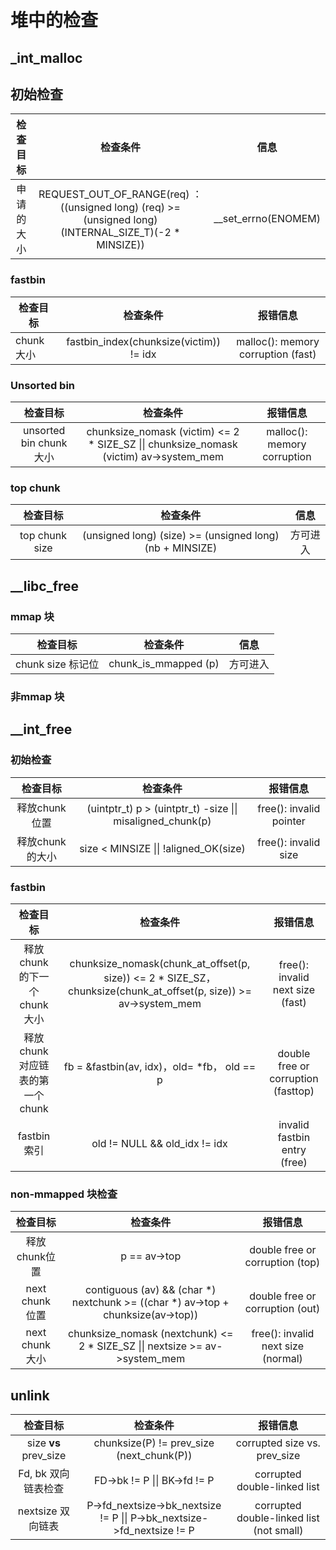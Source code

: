 
# 堆中的检查

## _int_malloc

## 初始检查

| 检查目标  |                   检查条件                   |         信息          |
| :---: | :--------------------------------------: | :-----------------: |
| 申请的大小 | REQUEST_OUT_OF_RANGE(req) ：((unsigned long) (req) >= (unsigned long) (INTERNAL_SIZE_T)(-2 * MINSIZE)) | __set_errno(ENOMEM) |

### fastbin

| 检查目标     |                  检查条件                   |                报错信息                |
| -------- | :-------------------------------------: | :--------------------------------: |
| chunk 大小 | fastbin_index(chunksize(victim)) != idx | malloc(): memory corruption (fast) |

### Unsorted bin

|         检查目标          |                   检查条件                   |            报错信息             |
| :-------------------: | :--------------------------------------: | :-------------------------: |
| unsorted bin chunk 大小 | chunksize_nomask (victim) <= 2 * SIZE_SZ \|\| chunksize_nomask (victim)  av->system_mem | malloc(): memory corruption |



### top chunk

|      检查目标      |                   检查条件                   |  信息  |
| :------------: | :--------------------------------------: | :--: |
| top chunk size | (unsigned long) (size) >= (unsigned long) (nb + MINSIZE) | 方可进入 |



## __libc_free

### mmap 块

|      检查目标      |         检查条件         |  信息  |
| :------------: | :------------------: | :--: |
| chunk size 标记位 | chunk_is_mmapped (p) | 方可进入 |

### 非mmap 块

## __int_free

### 初始检查

|    检查目标    |                   检查条件                   |          报错信息           |
| :--------: | :--------------------------------------: | :---------------------: |
| 释放chunk位置  | (uintptr_t) p > (uintptr_t) -size \|\| misaligned_chunk(p) | free(): invalid pointer |
| 释放chunk的大小 |  size < MINSIZE \|\| !aligned_OK(size)   |  free(): invalid size   |

### fastbin

|         检查目标          |                   检查条件                   |                报错信息                 |
| :-------------------: | :--------------------------------------: | :---------------------------------: |
|  释放chunk的下一个chunk大小   | chunksize_nomask(chunk_at_offset(p, size)) <= 2 * SIZE_SZ， chunksize(chunk_at_offset(p, size)) >= av->system_mem |  free(): invalid next size (fast)   |
| 释放 chunk对应链表的第一个chunk | fb = &fastbin(av, idx)，old= *fb， old == p | double free or corruption (fasttop) |
|       fastbin索引       |      old != NULL && old_idx != idx       |    invalid fastbin entry (free)     |

### non-mmapped 块检查

|     检查目标      |                   检查条件                   |                报错信息                |
| :-----------: | :--------------------------------------: | :--------------------------------: |
|   释放chunk位置   |               p == av->top               |  double free or corruption (top)   |
| next chunk 位置 | contiguous (av) && (char *) nextchunk  >= ((char *) av->top + chunksize(av->top)) |  double free or corruption (out)   |
| next chunk 大小 | chunksize_nomask (nextchunk) <= 2 * SIZE_SZ \|\|  nextsize >= av->system_mem | free(): invalid next size (normal) |

## unlink

|         检查目标          |                   检查条件                   |                   报错信息                   |
| :-------------------: | :--------------------------------------: | :--------------------------------------: |
| size **vs** prev_size | chunksize(P) != prev_size (next_chunk(P)) |       corrupted size vs. prev_size       |
|     Fd, bk 双向链表检查     |       FD->bk != P \|\| BK->fd != P       |       corrupted double-linked list       |
|     nextsize 双向链表     | P->fd_nextsize->bk_nextsize != P \|\| P->bk_nextsize->fd_nextsize != P | corrupted double-linked list (not small) |

